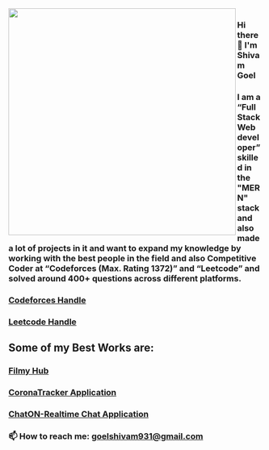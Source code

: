 
<img align="left" width="450px" src="https://i.ibb.co/h8SvJ31/Casual-Image-med.jpg">

### Hi there 👋 I'm Shivam Goel   


### I am  a  “Full Stack Web developer” skilled in the "MERN" stack and also made a lot of projects in it and want to expand my knowledge by working with the best people in the field and also Competitive Coder at “Codeforces (Max. Rating 1372)” and “Leetcode” and solved around 400+ questions across different platforms.

### [Codeforces Handle](https://codeforces.com/profile/shivam931) <br>
### [Leetcode Handle](https://leetcode.com/goelshivam931/)

## Some of my Best Works are:

### [Filmy Hub](https://github.com/goelshivam931/Filmy-Hub-App) <br>
### [CoronaTracker Application](https://github.com/goelshivam931/CoronaTrackerApp) <br>
### [ChatON-Realtime Chat Application ](https://github.com/goelshivam931/ChatON-Realtime-Chat-App) <br>

### 📫 How to reach me: goelshivam931@gmail.com




<!--
**goelshivam931/goelshivam931** is a ✨ _special_ ✨ repository because its `README.md` (this file) appears on your GitHub profile.

Here are some ideas to get you started:

- 🔭 I’m currently working on ...
- 🌱 I’m currently learning ...
- 👯 I’m looking to collaborate on ...
- 🤔 I’m looking for help with ...
- 💬 Ask me about ...
- 📫 How to reach me: ...
- 😄 Pronouns: ...
- ⚡ Fun fact: ...
-->

